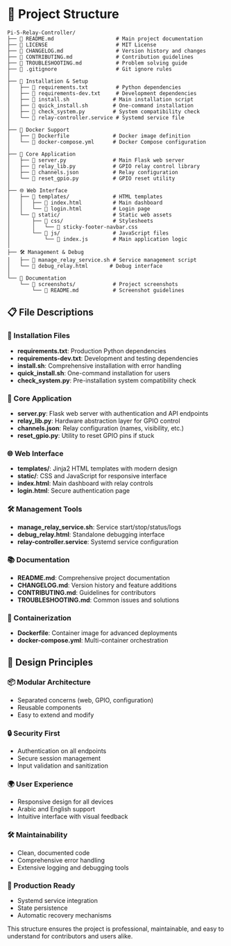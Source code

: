 # 📁 Project Structure

```
Pi-5-Relay-Controller/
├── 📄 README.md                    # Main project documentation
├── 📄 LICENSE                      # MIT License
├── 📄 CHANGELOG.md                 # Version history and changes
├── 📄 CONTRIBUTING.md              # Contribution guidelines
├── 📄 TROUBLESHOOTING.md           # Problem solving guide
├── 📄 .gitignore                   # Git ignore rules
│
├── 🚀 Installation & Setup
│   ├── 📄 requirements.txt         # Python dependencies
│   ├── 📄 requirements-dev.txt     # Development dependencies
│   ├── 📄 install.sh              # Main installation script
│   ├── 📄 quick_install.sh        # One-command installation
│   ├── 📄 check_system.py         # System compatibility check
│   └── 📄 relay-controller.service # Systemd service file
│
├── 🐳 Docker Support
│   ├── 📄 Dockerfile              # Docker image definition
│   └── 📄 docker-compose.yml      # Docker Compose configuration
│
├── 🔧 Core Application
│   ├── 📄 server.py               # Main Flask web server
│   ├── 📄 relay_lib.py            # GPIO relay control library
│   ├── 📄 channels.json           # Relay configuration
│   └── 📄 reset_gpio.py           # GPIO reset utility
│
├── 🌐 Web Interface
│   ├── 📁 templates/              # HTML templates
│   │   ├── 📄 index.html          # Main dashboard
│   │   └── 📄 login.html          # Login page
│   └── 📁 static/                 # Static web assets
│       ├── 📁 css/                # Stylesheets
│       │   └── 📄 sticky-footer-navbar.css
│       └── 📁 js/                 # JavaScript files
│           └── 📄 index.js        # Main application logic
│
├── 🛠️ Management & Debug
│   ├── 📄 manage_relay_service.sh # Service management script
│   └── 📄 debug_relay.html       # Debug interface
│
└── 📸 Documentation
    └── 📁 screenshots/            # Project screenshots
        └── 📄 README.md           # Screenshot guidelines
```

## 📋 File Descriptions

### 🚀 Installation Files
- **requirements.txt**: Production Python dependencies
- **requirements-dev.txt**: Development and testing dependencies
- **install.sh**: Comprehensive installation with error handling
- **quick_install.sh**: One-command installation for users
- **check_system.py**: Pre-installation system compatibility check

### 🔧 Core Application
- **server.py**: Flask web server with authentication and API endpoints
- **relay_lib.py**: Hardware abstraction layer for GPIO control
- **channels.json**: Relay configuration (names, visibility, etc.)
- **reset_gpio.py**: Utility to reset GPIO pins if stuck

### 🌐 Web Interface
- **templates/**: Jinja2 HTML templates with modern design
- **static/**: CSS and JavaScript for responsive interface
- **index.html**: Main dashboard with relay controls
- **login.html**: Secure authentication page

### 🛠️ Management Tools
- **manage_relay_service.sh**: Service start/stop/status/logs
- **debug_relay.html**: Standalone debugging interface
- **relay-controller.service**: Systemd service configuration

### 📚 Documentation
- **README.md**: Comprehensive project documentation
- **CHANGELOG.md**: Version history and feature additions
- **CONTRIBUTING.md**: Guidelines for contributors
- **TROUBLESHOOTING.md**: Common issues and solutions

### 🐳 Containerization
- **Dockerfile**: Container image for advanced deployments
- **docker-compose.yml**: Multi-container orchestration

## 🎯 Design Principles

### 📦 Modular Architecture
- Separated concerns (web, GPIO, configuration)
- Reusable components
- Easy to extend and modify

### 🔒 Security First
- Authentication on all endpoints
- Secure session management
- Input validation and sanitization

### 🌍 User Experience
- Responsive design for all devices
- Arabic and English support
- Intuitive interface with visual feedback

### 🛠️ Maintainability
- Clean, documented code
- Comprehensive error handling
- Extensive logging and debugging tools

### 🚀 Production Ready
- Systemd service integration
- State persistence
- Automatic recovery mechanisms

This structure ensures the project is professional, maintainable, and easy to understand for contributors and users alike.
